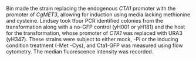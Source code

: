 Bin made the strain replacing the endogenous _CTA1_ promoter with the promoter of _CgMET3_, allowing for induction using media lacking methionine and cysteine. Lindsey took tfour PCR identified colonies from the transformation along with a no-GFP control (yH001 or yH181) and the host for the transformation, whose promoter of _CTA1_ was replaced with URA3 (yH347). These strains were subject to either mock, -Pi or the inducing condition treatment (-Met -Cys), and Cta1-GFP was measured using flow cytometry. The median fluorescence intensity was recorded.

